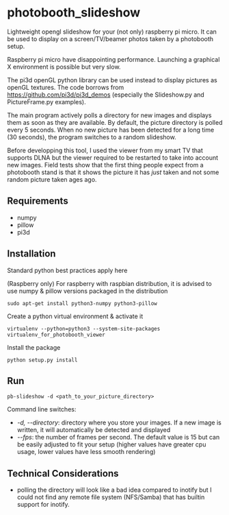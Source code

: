 # photobooth_slideshow
Lightweight opengl slideshow for your (not only) raspberry pi micro. It can be used to display on a screen/TV/beamer photos taken by a photobooth setup.

Raspberry pi micro have disappointing performance. Launching a graphical X environment is possible but very slow.

The pi3d openGL python library can be used instead to display pictures as openGL textures. The code borrows from https://github.com/pi3d/pi3d_demos (especially the Slideshow.py and PictureFrame.py examples).

The main program actively polls a directory for new images and displays them as soon as they are available. By default, the picture directory is polled every 5 seconds. When no new picture has been detected for a long time (30 seconds), the program switches to a random slideshow.

Before developping this tool, I used the viewer from my smart TV that supports DLNA but the viewer required to be restarted to take into account new images. Field tests show that the first thing people expect from a photobooth stand is that it shows the picture it has *just* taken and not some random picture taken ages ago.

## Requirements

* numpy
* pillow
* pi3d

## Installation

Standard python best practices apply here

(Raspberry only)
For raspberry with raspbian distribution, it is advised to use numpy & pillow versions packaged in the distribution
```
sudo apt-get install python3-numpy python3-pillow
```

Create a python virtual environment & activate it
```
virtualenv --python=python3 --system-site-packages virtualenv_for_photobooth_viewer
```
Install the package
```
python setup.py install
```
## Run
```
pb-slideshow -d <path_to_your_picture_directory>
```
Command line switches:
* *-d, --directory*: directory where you store your images. If a new image is written, it will automatically be detected and displayed
* *--fps*: the number of frames per second. The default value is 15 but can be easily adjusted to fit your setup (higher values have greater cpu usage, lower values have less smooth rendering)

## Technical Considerations
* polling the directory will look like a bad idea compared to inotify but I could not find any remote file system (NFS/Samba) that has builtin support for inotify.
